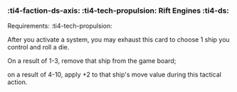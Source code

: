 ### :ti4-faction-ds-axis: :ti4-tech-propulsion: **Rift Engines** :ti4-ds:

Requirements: :ti4-tech-propulsion:

After you activate a system, you may exhaust this card to choose 1 ship you control and roll a die.

On a result of 1-3, remove that ship from the game board; 

on a result of 4-10, apply +2 to that ship's move value during this tactical action.
